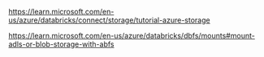 https://learn.microsoft.com/en-us/azure/databricks/connect/storage/tutorial-azure-storage

https://learn.microsoft.com/en-us/azure/databricks/dbfs/mounts#mount-adls-or-blob-storage-with-abfs